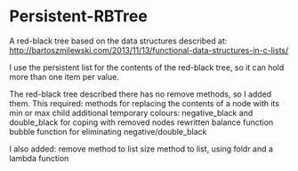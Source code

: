 Persistent-RBTree
=================

A red-black tree based on the data structures described at:
http://bartoszmilewski.com/2013/11/13/functional-data-structures-in-c-lists/

I use the persistent list for the contents of the red-black tree, so it can hold more than one item per value.

The red-black tree described there has no remove methods, so I added them. 
This required:
  methods for replacing the contents of a node with its min or max child
  additional temporary colours: negative_black and double_black for coping with removed nodes
  rewritten balance function
  bubble function for eliminating negative/double_black

I also added:
remove method to list
size method to list, using foldr and a lambda function
